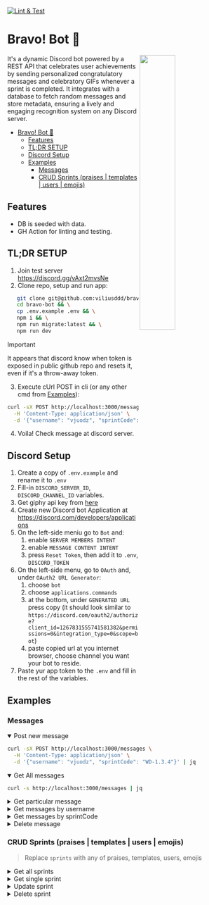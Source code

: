 [![Lint & Test](https://github.com/viliusddd/bravo-bot/actions/workflows/deploy.yaml/badge.svg)](https://github.com/viliusddd/bravo-bot/actions/workflows/deploy.yaml)

# Bravo! Bot 🎉

<img align=right src="src/assets/discord-message.gif" width="40%"/>

It's a dynamic Discord bot powered by a REST API that celebrates user achievements by sending personalized congratulatory messages and celebratory GIFs whenever a sprint is completed. It integrates with a database to fetch random messages and store metadata, ensuring a lively and engaging recognition system on any Discord server.

- [Bravo! Bot 🎉](#bravo-bot-)
  - [Features](#features)
  - [TL;DR SETUP](#tldr-setup)
  - [Discord Setup](#discord-setup)
  - [Examples](#examples)
    - [Messages](#messages)
    - [CRUD Sprints (praises | templates | users | emojis)](#crud-sprints-praises--templates--users--emojis)

## Features

- DB is seeded with data.
- GH Action for linting and testing.

## TL;DR SETUP

1. Join test server https://discord.gg/vAxt2mvsNe
2. Clone repo, setup and run app:

```sh
   git clone git@github.com:viliusddd/bravo-bot.git && \
   cd bravo-bot && \
   cp .env.example .env && \
   npm i && \
   npm run migrate:latest && \
   npm run dev
```

> [!IMPORTANT]
> It appears that discord know when token is exposed in public github repo and resets it, even if it's a throw-away token.

3. Execute cUrl POST in cli (or any other cmd from [Examples](#examples)):

```sh
curl -sX POST http://localhost:3000/messages \
  -H 'Content-Type: application/json' \
  -d '{"username": "vjuodz", "sprintCode": "WD-1.3.4"}' | jq
```

4. Voila! Check message at discord server.

## Discord Setup

1.  Create a copy of `.env.example` and rename it to `.env`
2.  Fill-in `DISCORD_SERVER_ID`, `DISCORD_CHANNEL_ID` variables.
3.  Get giphy api key from [here](https://developers.giphy.com/dashboard/?create=true)
4.  Create new Discord bot Application at https://discord.com/developers/applications
5.  On the left-side meniu go to `Bot` and:
    1.  enable `SERVER MEMBERS INTENT`
    2.  enable `MESSAGE CONTENT INTENT`
    3.  press `Reset Token`, then add it to `.env`, `DISCORD_TOKEN`
6.  On the left-side menu, go to `OAuth` and, under `OAuth2 URL Generator`:
    1.  choose `bot`
    2.  choose `applications.commands`
    3.  at the bottom, under `GENERATED URL` press copy (it should look similar to `https://discord.com/oauth2/authorize?client_id=1267831555741581382&permissions=0&integration_type=0&scope=bot`)
    4.  paste copied url at you internet browser, choose channel you want your bot to reside.
7.  Paste yur app token to the `.env` and fill in the rest of the variables.

## Examples

### Messages

<details open>

<summary>Post new message</summary>

```sh
curl -sX POST http://localhost:3000/messages \
  -H 'Content-Type: application/json' \
  -d '{"username": "vjuodz", "sprintCode": "WD-1.3.4"}' | jq
```

</details>

<details open>

<summary>Get All messages</summary>

```sh
curl -s http://localhost:3000/messages | jq
```

</details>

<details>

<summary>Get particular message</summary>

```sh
curl -s http://localhost:3000/messages/1 | jq
```

</details>

<details>

<summary>Get messages by username</summary>

```sh
curl -s http://localhost:3000/messages?username=vjuodz | jq
```

</details>

<details>

<summary>Get messages by sprintCode</summary>

```sh
curl -s http://localhost:3000/messages?sprintCode=WD-1.2.5 | jq
```

</details>

<details>

<summary>Delete message</summary>

```sh
curl -sX DELETE http://localhost:3000/messages/1 | jq
```

</details>

### CRUD Sprints (praises | templates | users | emojis)

> Replace `sprints` with any of praises, templates, users, emojis

<details>

<summary>Get all sprints</summary>

```sh
curl -s http://localhost:3000/sprints | jq
```

</details>

<details>

<summary>Get single sprint</summary>

```sh
curl -s http://localhost:3000/sprints/1 | jq
```

</details>

<details>

<summary>Update sprint</summary>

```sh
curl -sX PATCH http://localhost:3000/sprints/1 \
  -H 'Content-Type: application/json' \
  -d '{"sprintCode": "WD-1.2.9", "sprintTitle": "Foo"}' | jq
```

</details>

<details>

<summary>Delete sprint</summary>

```sh
curl -sX DELETE http://localhost:3000/sprints/1 | jq
```

</details>
